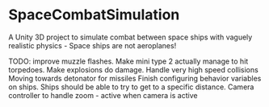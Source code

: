 # SpaceCombatSimulation
A Unity 3D project to simulate combat between space ships with vaguely realistic physics - Space ships are not aeroplanes!

TODO:
improve muzzle flashes.
Make mini type 2 actually manage to hit torpedoes.
Make explosions do damage.
Handle very high speed collisions
Moving towards detonator for missiles
Finish configuring behavior variables on ships.
Ships should be able to try to get to a specific distance.
Camera controller to handle zoom - active when camera is active
